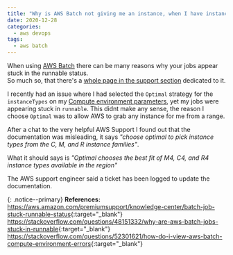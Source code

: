 ```yaml
---
title: "Why is AWS Batch not giving me an instance, when I have instance type set to 'Optimal'?"
date: 2020-12-28
categories:
  - aws devops
tags:
  - aws batch
---
```


When using [AWS Batch](https://docs.aws.amazon.com/batch/) there can be many reasons why your jobs appear stuck in the runnable status.  
So much so, that there's a [whole page in the support section](https://aws.amazon.com/premiumsupport/knowledge-center/batch-job-stuck-runnable-status) dedicated to it.

I recently had an issue where I had selected the `Optimal` strategy for the `instanceTypes` on my [Compute environment parameters](https://docs.aws.amazon.com/batch/latest/userguide/compute_environment_parameters.html#compute_environment_compute_resources), yet my jobs were appearing stuck in `runnable`. This didnt make any sense, the reason I choose `Optimal` was to allow AWS to grab any instance for me from a range.  

After a chat to the very helpful AWS Support I found out that the documentation was misleading, it says *"choose optimal to pick instance types from the C, M, and R instance families"*.  

What it should says is *"Optimal chooses the best fit of M4, C4, and R4 instance types available in the region"*

The AWS support engineer said a ticket has been logged to update the documentation.

{: .notice--primary}
<strong>References:</strong>  
<https://aws.amazon.com/premiumsupport/knowledge-center/batch-job-stuck-runnable-status>{:target="_blank"}  
<https://stackoverflow.com/questions/48151332/why-are-aws-batch-jobs-stuck-in-runnable>{:target="_blank"}  
<https://stackoverflow.com/questions/52301621/how-do-i-view-aws-batch-compute-environment-errors>{:target="_blank"}